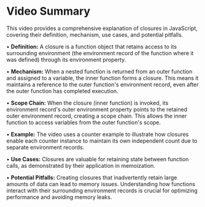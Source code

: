 # Video Summary

This video provides a comprehensive explanation of closures in JavaScript, covering their definition, mechanism, use cases, and potential pitfalls.

• **Definition:** A closure is a function object that retains access to its surrounding environment (the environment record of the function where it was defined) through its environment property.

• **Mechanism:** When a nested function is returned from an outer function and assigned to a variable, the inner function forms a closure. This means it maintains a reference to the outer function's environment record, even after the outer function has completed execution.

• **Scope Chain:** When the closure (inner function) is invoked, its environment record's outer environment property points to the retained outer environment record, creating a scope chain. This allows the inner function to access variables from the outer function's scope.

• **Example:** The video uses a counter example to illustrate how closures enable each counter instance to maintain its own independent count due to separate environment records.

• **Use Cases:** Closures are valuable for retaining state between function calls, as demonstrated by their application in memoization.

• **Potential Pitfalls:**  Creating closures that inadvertently retain large amounts of data can lead to memory issues. Understanding how functions interact with their surrounding environment records is crucial for optimizing performance and avoiding memory leaks.